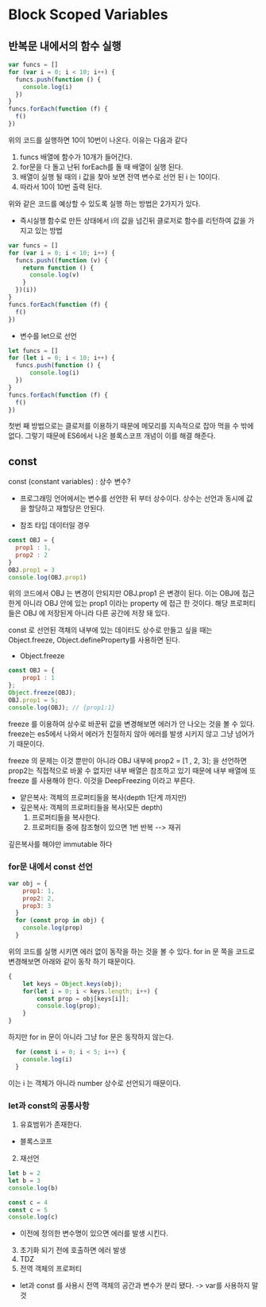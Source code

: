 # Block Scoped Variables

## 반복문 내에서의 함수 실행

```js
var funcs = []
for (var i = 0; i < 10; i++) {
  funcs.push(function () {
    console.log(i)
  })
}
funcs.forEach(function (f) {
  f()
})
```
위의 코드를 실행하면 10이 10번이 나온다.
이유는 다음과 같다
1. funcs 배열에 함수가 10개가 들어간다.
2. for문을 다 돌고 난뒤 forEach를 돌 때 배열이 실행 된다.
3. 배열이 실행 될 때의 i 값을 찾아 보면 전역 변수로 선언 된 i 는 10이다.
4. 따라서 10이 10번 출력 된다.

위와 같은 코드를 예상할 수 있도록 실행 하는 방법은 2가지가 있다.
- 즉시실행 함수로 만든 상태에서 i의 값을 넘긴뒤 클로저로 함수를 리턴하여 값을 가지고 있는 방법
```js
var funcs = []
for (var i = 0; i < 10; i++) {
  funcs.push((function (v) {
    return function () {
      console.log(v)
    }
  })(i))
}
funcs.forEach(function (f) {
  f()
})
```

- 변수를 let으로 선언
```js
let funcs = []
for (let i = 0; i < 10; i++) {
  funcs.push(function () {
	  console.log(i)
  })
}
funcs.forEach(function (f) {
  f()
})
```

첫번 째 방법으로는 클로저를 이용하기 때문에 메모리를 지속적으로 잡아 먹을 수 밖에 없다.
그렇기 때문에 ES6에서 나온 블록스코프 개념이 이를 해결 해준다.

## const

const (constant variables) : 상수 변수?
- 프로그래밍 언어에서는 변수를 선언한 뒤 부터 상수이다.
상수는 선언과 동시에 값을 할당하고 재할당은 안된다.

- 참조 타입 데이터일 경우
```js
const OBJ = {
  prop1 : 1,
  prop2 : 2
}
OBJ.prop1 = 3
console.log(OBJ.prop1)
```
위의 코드에서 OBJ 는 변경이 안되지만 OBJ.prop1 은 변경이 된다.
이는 OBJ에 접근한게 아니라 OBJ 안에 있는 prop1 이라는 property 에 접근 한 것이다.
해당 프로퍼티들은 OBJ 에 저장된게 아니라 다른 공간에 저장 돼 있다.

const 로 선언된 객채의 내부에 있는 데이터도 상수로 만들고 싶을 때는 
Object.freeze, Object.defineProperty를 사용하면 된다.

- Object.freeze
```js
const OBJ = {
    prop1 : 1
};
Object.freeze(OBJ);
OBJ.prop1 = 5;
console.log(OBJ); // {prop1:1}
```
freeze 를 이용하여 상수로 바꾼뒤 값을 변경해보면 에러가 안 나오는 것을 볼 수 있다.
freeze는 es5에서 나와서 에러가 친절하지 않아 에러를 발생 시키지 않고 그냥 넘어가기 때문이다.

freeze 의 문제는 이것 뿐만이 아니라
OBJ 내부에 prop2 = [1 , 2, 3];
을 선언하면 prop2는 직접적으로 바꿀 수 없지만 내부 배열은 참조하고 있기 때문에
내부 배열에 또 freeze 를 사용해야 한다.
이것을 DeepFreezing 이라고 부른다.

- 얕은복사: 객체의 프로퍼티들을 복사(depth 1단계 까지만)
- 깊은복사: 객체의 프로퍼티들을 복사(모든 depth)
  1. 프로퍼티들을 복사한다.
  2. 프로퍼티들 중에 참조형이 있으면 1번 반복 --> 재귀

깊은복사를 해야만 immutable 하다 

### for문 내에서 const 선언
```js
var obj = {
    prop1: 1,
    prop2: 2,
    prop3: 3
  }
  for (const prop in obj) {
    console.log(prop)
  }
```
위의 코드를 실행 시키면 에러 없이 동작을 하는 것을 볼 수 있다.
for in 문 쪽을 코드로 변경해보면 아래와 같이 동작 하기 때문이다.
```js
{
    let keys = Object.keys(obj);
    for(let i = 0; i < keys.length; i++) {
        const prop = obj[keys[i]];
        console.log(prop);
    }
}
```

하지만 for in 문이 아니라 그냥 for 문은 동작하지 않는다.
```js
  for (const i = 0; i < 5; i++) {
    console.log(i)
  }
```
이는 i 는 객체가 아니라 number 상수로 선언되기 때문이다.

### let과 const의 공통사항
1. 유효범위가 존재한다.
  - 블록스코프
2. 재선언
  ```js
  let b = 2
  let b = 3
  console.log(b)

  const c = 4
  const c = 5
  console.log(c)
  ```
  - 이전에 정의한 변수명이 있으면 에러를 발생 시킨다.
3. 초기화 되기 전에 호출하면 에러 발생
4. TDZ
5. 전역 객체의 프로퍼티
  - let과 const 를 사용시 전역 객체의 공간과 변수가 분리 됐다.
  -> var를 사용하지 말것